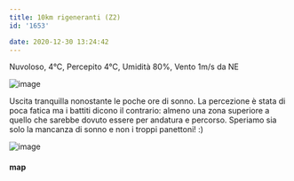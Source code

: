 ```yaml
---
title: 10km rigeneranti (Z2)
id: '1653'

date: 2020-12-30 13:24:42
---
```


Nuvoloso, 4°C, Percepito 4°C, Umidità 80%, Vento 1m/s da NE

![image](/images/2021/08/IMG_3218_hu8f811d79d58eac959b1b344b605bfd42_506142_700x0_resize_q75_box.jpg)

Uscita tranquilla nonostante le poche ore di sonno. La percezione è stata di poca fatica ma i battiti dicono il contrario: almeno una zona superiore a quello che sarebbe dovuto essere per andatura e percorso. Speriamo sia solo la mancanza di sonno e non i troppi panettoni! :)

![image](/images/2021/08/IMG_3219_hu3dfed15d128a2ce9661a329bb9d92a4f_507322_700x0_resize_q75_box.jpg)

<!-- ![image](/images/2021/08/20201230-activity-map_hubc0066e25f79bb5dcfd8011c22ddc595_92005_700x0_resize_box_3.png) -->

#### map
